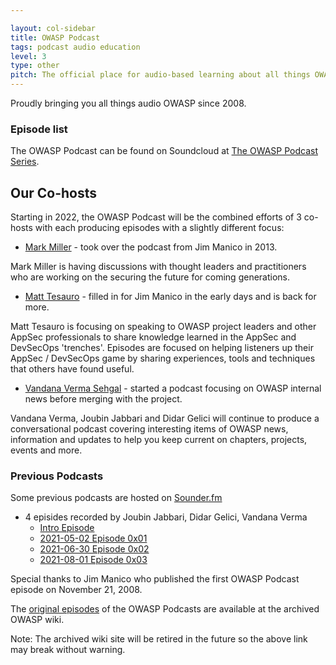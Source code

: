 ```yaml
---

layout: col-sidebar
title: OWASP Podcast
tags: podcast audio education
level: 3
type: other
pitch: The official place for audio-based learning about all things OWASP
---
```


Proudly bringing you all things audio OWASP since 2008.

### Episode list

The OWASP Podcast can be found on Soundcloud at [The OWASP Podcast Series](https://soundcloud.com/owasp-podcast).

## Our Co-hosts

Starting in 2022, the OWASP Podcast will be the combined efforts of 3 co-hosts with each producing episodes with a slightly different focus:

* [Mark Miller](mailto:mark.miller@owasp.org) - took over the podcast from Jim Manico in 2013.

Mark Miller is having discussions with thought leaders and practitioners who are working on the securing the future for coming generations.

* [Matt Tesauro](mailto:matt.tesauro@owasp.org) - filled in for Jim Manico in the early days and is back for more.

Matt Tesauro is focusing on speaking to OWASP project leaders and other AppSec professionals to share knowledge learned in the AppSec and DevSecOps 'trenches'. Episodes are focused on helping listeners up their AppSec / DevSecOps game by sharing experiences, tools and techniques that others have found useful.

* [Vandana Verma Sehgal](mailto:vandana.verma@owasp.org) - started a podcast focusing on OWASP internal news before merging with the project.

Vandana Verma, Joubin Jabbari and Didar Gelici will continue to produce a conversational podcast covering interesting items of OWASP news, information and updates to help you keep current on chapters, projects, events and more.

### Previous Podcasts

Some previous podcasts are hosted on [Sounder.fm](https://owasp.sounder.fm/)

* 4 episides recorded by Joubin Jabbari, Didar Gelici, Vandana Verma
  * [Intro Episode](https://owasp.sounder.fm/episode/intro)
  * [2021-05-02 Episode 0x01](https://owasp.sounder.fm/episode/0x01)
  * [2021-06-30 Episode 0x02](https://owasp.sounder.fm/episode/0x02-2021-06-30)
  * [2021-08-01 Episode 0x03](https://owasp.sounder.fm/episode/owasp-top-10-2021)

Special thanks to Jim Manico who published the first OWASP Podcast episode on November 21, 2008.

The [original episodes](https://wiki.owasp.org/index.php/OWASP_Podcast#tab=Original_Series_with_Jim_Manico) of the OWASP Podcasts are available at the archived OWASP wiki.

Note: The archived wiki site will be retired in the future so the above link may break without warning.
